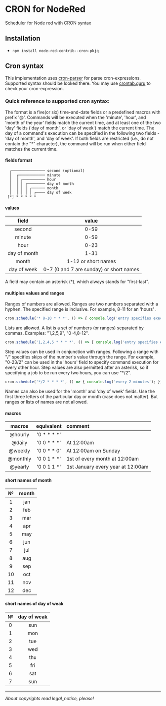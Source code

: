 # CRON for NodeRed
Scheduler for Node red with CRON syntax


## Installation

- `npm install node-red-contrib--cron-pkjq`

## Cron syntax
This implementation uses [cron-parser](https://github.com/harrisiirak/cron-parser) for parse cron-expressions. Supported syntax should be looked there.
You may use [crontab.guru](https://crontab.guru) to check your cron-expression.


### Quick reference to supported cron syntax:

The format is a five(or six) time-and-date fields or a predefined macros with prefix '@'.
Commands will be executed when the 'minute', 'hour', and 'month of the year' fields match the current time, and at least one of the two 'day' fields ('day of month', or 'day of week') match the current time.
The day of a command's execution can be specified in the following two fields - 'day of month', and 'day of week'. If both fields are restricted (i.e., do not contain the "*" character), the command will be run when either field matches the current time.

#### fields format

```
  ┌─────────────── second (optional)
  │  ┌──────────── minute
  │  │ ┌────────── hour
  │  │ │ ┌──────── day of month
  │  │ │ │ ┌────── month
  │  │ │ │ │ ┌──── day of week
 [*] * * * * *
```

#### values

|     field    |         value        |
|:--------------:|:----------------------:|
|    second    |          0-59        |
|    minute    |          0-59        |
|     hour     |          0-23        |
| day of month |          1-31        |
|     month    |          1-12 or short names        |
| day of week  |         0-7          (0 and 7 are sunday)  or short names    |

A field may contain an asterisk (*), which always stands for "first-last".

#### multiples values and ranges

Ranges of numbers are allowed. Ranges are two numbers separated with a hyphen. The specified range is inclusive. For example, 8-11 for an 'hours' .

```javascript
cron.schedule('* 8-10 * * *', () => { console.log('entry specifies execution at hours 8, 9, 10, and 11'); });
```

Lists are allowed. A list is a set of numbers (or ranges) separated by commas. Examples: "1,2,5,9", "0-4,8-12".

```javascript
cron.schedule('1,2,4,5 * * * *', () => { console.log('entry specifies execution every minute 1, 2, 4, 5'); });
```

Step values can be used in conjunction with ranges. Following a range with "/<number>" specifies skips of the number's value through the range. For example, "0-23/2" can be used in the 'hours' field to specify command execution for every other hour. Step values are also permitted after an asterisk, so if specifying a job to be run every two hours, you can use "*/2".
  
```javascript
cron.schedule('*/2 * * * *', () => { console.log('every 2 minutes'); });
```

Names can also be used for the 'month' and 'day of week' fields. Use the first three letters of the particular day or month (case does not matter).
But ranges or lists of names are not allowed.

#### macros

|macros|equivalent|comment|
|:-:|:-:|:-|
|@hourly|'0 * * * *'||
|@daily|'0 0 * * *' | At 12:00am|
|@weekly|'0 0 * * 0'| At 12:00am on Sunday|
|@monthly|'0 0 1 * *'| 1st of every month at 12:00am |
|@yearly|'0 0 1 1 *'| 1st January every year at 12:00am |


#### short names of month

|№|month|
|:-:|:-:|
|1|jan|
|2|feb|
|3|mar|
|4|apr|
|5|may|
|6|jun|
|7|jul|
|8|aug|
|9|sep|
|10|oct|
|11|nov|
|12|dec|

#### short names of day of weak

|№|day of weak|
|:-:|:-:|
|0|sun|
|1|mon|
|2|tue|
|3|wed|
|4|thu|
|5|fri|
|6|sat|
|7|sun|

---
*About copyrights read legal_notice, please!*
